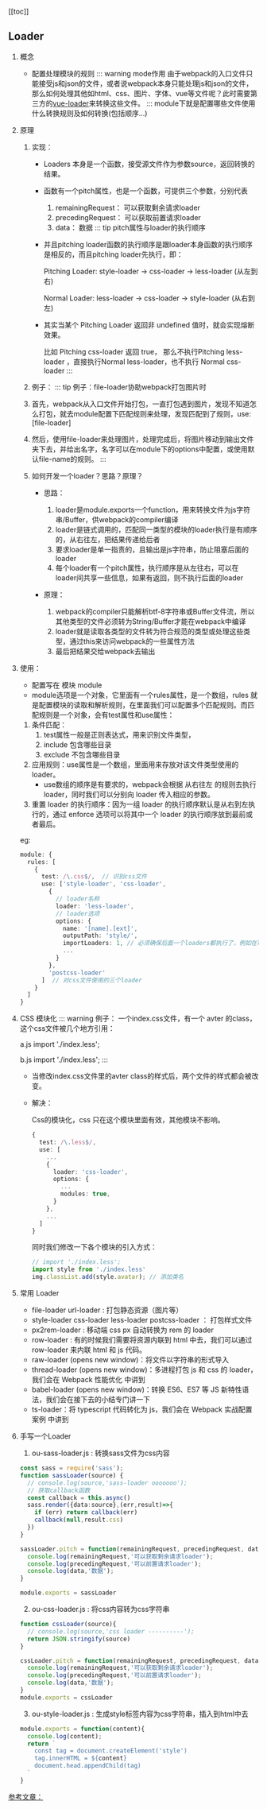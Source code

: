 [[toc]]
## Loader  
  1. 概念
      * 配置处理模块的规则
      ::: warning mode作用
      由于webpack的入口文件只能接受js和json的文件，或者说webpack本身只能处理js和json的文件，那么如何处理其他如html、css、图片、字体、vue等文件呢？此时需要第三方的[vue-loader](../案例/vue-loader.md)来转换这些文件。
      :::
      module下就是配置哪些文件使用什么转换规则及如何转换(包括顺序...)

  2. 原理
      1. 实现：
          * Loaders 本身是一个函数，接受源文件作为参数source，返回转换的结果。
          * 函数有一个pitch属性，也是一个函数，可提供三个参数，分别代表
              1. remainingRequest： 可以获取剩余请求loader
              2. precedingRequest： 可以获取前置请求loader
              3. data： 数据
          ::: tip pitch属性与loader的执行顺序
          * 并且pitching loader函数的执行顺序是跟loader本身函数的执行顺序是相反的，而且pitching loader先执行，即：

              Pitching Loader: style-loader -> css-loader -> less-loader (从左到右)

              Normal Loader: less-loader -> css-loader -> style-loader (从右到左)

          * 其实当某个 Pitching Loader 返回非 undefined 值时，就会实现熔断效果。

              比如 Pitching css-loader 返回 true， 那么不执行Pitching less-loader ，直接执行Normal less-loader，也不执行 Normal css-loader
          ::: 

      2. 例子：
      ::: tip 例子：file-loader协助webpack打包图片时
        1. 首先，webpack从入口文件开始打包，一直打包遇到图片，发现不知道怎么打包，就去module配置下匹配规则来处理，发现匹配到了规则，use:[file-loader]
        2. 然后，使用file-loader来处理图片，处理完成后，将图片移动到输出文件夹下去，并给出名字，名字可以在module下的options中配置，或使用默认file-name的规则。
      :::

      3. 如何开发一个loader？思路？原理？
          * 思路：
              1. loader是module.exports一个function，用来转换文件为js字符串/Buffer，供webpack的compiler编译
              2. loader是链式调用的，匹配同一类型的模块的loader执行是有顺序的，从右往左，把结果传递给后者
              3. 要求loader是单一指责的，且输出是js字符串，防止阻塞后面的loader
              4. 每个loader有一个pitch属性，执行顺序是从左往右，可以在loader间共享一些信息，如果有返回，则不执行后面的loader

          * 原理：
              1. webpack的compiler只能解析btf-8字符串或Buffer文件流，所以其他类型的文件必须转为String/Buffer才能在webpack中编译
              2. loader就是读取各类型的文件转为符合规范的类型或处理这些类型，通过this来访问webpack的一些属性方法
              3. 最后把结果交给webpack去输出

  3. 使用：
      * 配置写在 模块 module
      * module选项是一个对象，它里面有一个rules属性，是一个数组，rules 就是配置模块的读取和解析规则，在里面我们可以配置多个匹配规则。而匹配规则是一个对象，会有test属性和use属性：
      1. 条件匹配：
          1. test属性一般是正则表达式，用来识别文件类型，
          2. include 包含哪些目录
          3. exclude 不包含哪些目录
      2. 应用规则：use属性是一个数组，里面用来存放对该文件类型使用的loader。
          * use数组的顺序是有要求的，webpack会根据 从右往左 的规则去执行loader，同时我们可以分别向 loader 传入相应的参数。
      3. 重置 loader 的执行顺序：因为一组 loader 的执行顺序默认是从右到左执行的，通过 enforce 选项可以将其中一个 loader 的执行顺序放到最前或者最后。

      eg:
      ```ts
      module: {
        rules: [
          {
            test: /\.css$/,  // 识别css文件
            use: ['style-loader', 'css-loader', 
              {
                // loader名称
                loader: 'less-loader',
                // loader选项
                options: {
                  name: '[name].[ext]',
                  outputPath: 'style/',
                  importLoaders: 1, // 必须确保后面一个loaders都执行了，例如在less中引入其他less文件，可能不会再走 less-loader 和 postcss-loader了，必须使用importLoaders确保下
                  ... 
                }
              },
              'postcss-loader'
            ]  // 对css文件使用的三个loader
          }
        ]
      } 
      ```

  4. CSS 模块化
      ::: warning 例子：
      一个index.css文件，有一个 avter 的class，这个css文件被几个地方引用：

      a.js import './index.less';
      
      b.js import './index.less';
      :::
      * 当修改index.css文件里的avter class的样式后，两个文件的样式都会被改变。
      * 解决：

        Css的模块化，css 只在这个模块里面有效，其他模块不影响。
        ```ts
        {
          test: /\.less$/,
          use: [
            ...
            {
              loader: 'css-loader',
              options: {
                ...
                modules: true,
              }
            },
            ...
          ]
        } 
        ```

        同时我们修改一下各个模块的引入方式：
        ```ts
        // import './index.less';
        import style from './index.less'
        img.classList.add(style.avatar); // 添加类名
        ```

  5. 常用 Loader
      * file-loader url-loader : 打包静态资源（图片等）
      * style-loader css-loader less-loader postcss-loader ： 打包样式文件
      * px2rem-loader : 移动端 css px 自动转换为 rem 的 loader
      * row-loader : 有的时候我们需要将资源内联到 html 中去，我们可以通过 row-loader 来内联 html 和 js 代码。
      * raw-loader (opens new window)：将文件以字符串的形式导入
      * thread-loader (opens new window)：多进程打包 js 和 css 的 loader，我们会在 Webpack 性能优化 中讲到
      * babel-loader (opens new window)：转换 ES6、ES7 等 JS 新特性语法，我们会在接下去的小结专门讲一下
      * ts-loader：将 typescript 代码转化为 js，我们会在 Webpack 实战配置案例 中讲到

  6. 手写一个Loader
      1. ou-sass-loader.js : 转换sass文件为css内容
      ```ts
      const sass = require('sass');
      function sassLoader(source) {
        // console.log(source,'sass-loader ooooooo');
        // 获取callback函数
        const callback = this.async()
        sass.render({data:source},(err,result)=>{
          if (err) return callback(err)
          callback(null,result.css)
        })
      }

      sassLoader.pitch = function(remainingRequest, precedingRequest, data){
        console.log(remainingRequest,'可以获取剩余请求loader');
        console.log(precedingRequest,'可以前置请求loader');
        console.log(data,'数据');
      }

      module.exports = sassLoader
      ```

      2. ou-css-loader.js : 将css内容转为css字符串
      ```ts
      function cssLoader(source){
        // console.log(source,'css loader ----------');
        return JSON.stringify(source)
      }

      cssLoader.pitch = function(remainingRequest, precedingRequest, data){
        console.log(remainingRequest,'可以获取剩余请求loader');
        console.log(precedingRequest,'可以前置请求loader');
        console.log(data,'数据');
      }
      module.exports = cssLoader
      ```

      3. ou-style-loader.js : 生成style标签内容为css字符串，插入到html中去
      ```ts
      module.exports = function(content){
        console.log(content);
        return `
          const tag = document.createElement('style')
          tag.innerHTML = ${content}
          document.head.appendChild(tag)
        `
      }
      ```
  [参考文章： ](https://juejin.cn/post/6992754161221632030#heading-3)
